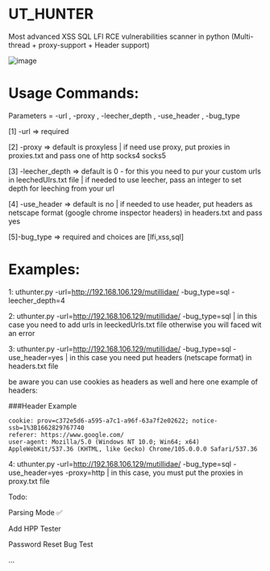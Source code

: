# UT_HUNTER
Most advanced XSS SQL LFI RCE vulnerabilities scanner in python (Multi-thread + proxy-support + Header support)



   ![image](https://user-images.githubusercontent.com/89252882/179713600-ee267030-fe78-48be-a846-7194f7b75151.png)

# Usage Commands:

Parameters = -url , -proxy , -leecher_depth , -use_header , -bug_type

[1] -url => required
 
[2] -proxy => default is proxyless | if need use proxy, put proxies in proxies.txt and pass one of http socks4 socks5
 
[3] -leecher_depth => default is 0 - for this you need to pur your custom urls in leechedUlrs.txt file | if needed to use leecher, pass an integer to set depth for leeching from your url
 
[4] -use_header => default is no | if needed to use header, put headers as netscape format (google chrome inspector headers)
 in headers.txt and pass yes
  
[5]-bug_type => required and choices are [lfi,xss,sql]

 

# Examples:

1: uthunter.py -url=http://192.168.106.129/mutillidae/ -bug_type=sql -leecher_depth=4
 
2: uthunter.py -url=http://192.168.106.129/mutillidae/ -bug_type=sql  | in this case you need to add urls in leeckedUrls.txt file otherwise you will faced wit an error
 
3: uthunter.py -url=http://192.168.106.129/mutillidae/ -bug_type=sql -use_header=yes | in this case you need put headers (netscape format) in headers.txt file

be aware you can use cookies as headers as well and here one example of headers:

###Header Example
```text
cookie: prov=c372e5d6-a595-a7c1-a96f-63a7f2e02622; notice-ssb=1%3B1662829767740
referer: https://www.google.com/
user-agent: Mozilla/5.0 (Windows NT 10.0; Win64; x64) AppleWebKit/537.36 (KHTML, like Gecko) Chrome/105.0.0.0 Safari/537.36
```
 
4: uthunter.py -url=http://192.168.106.129/mutillidae/ -bug_type=sql -use_header=yes -proxy=http | in this case, you must put the proxies in proxy.txt file
 

 
  

 
Todo:

Parsing Mode  ✅

Add HPP Tester

Password Reset Bug Test

...



